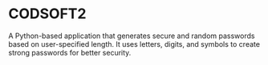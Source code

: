 # CODSOFT2
A Python-based application that generates secure and random passwords based on user-specified length. It uses letters, digits, and symbols to create strong passwords for better security.

